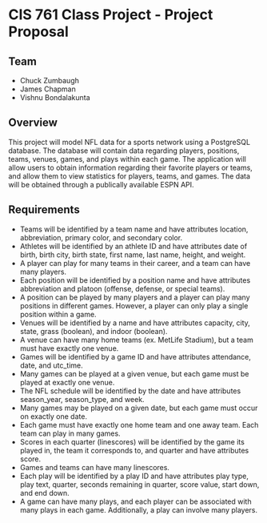 # CIS 761 Class Project - Project Proposal

## Team
* Chuck Zumbaugh
* James Chapman
* Vishnu Bondalakunta

## Overview
This project will model NFL data for a sports network using a PostgreSQL database. The database will contain data regarding players, positions, teams, venues, games, and plays within each game. The application will allow users to obtain information regarding their favorite players or teams, and allow them to view statistics for players, teams, and games. The data will be obtained through a publically available ESPN API. 

## Requirements
* Teams will be identified by a team name and have attributes location, abbreviation, primary color, and secondary color.
* Athletes will be identified by an athlete ID and have attributes date of birth, birth city, birth state, first name, last name, height, and weight.
* A player can play for many teams in their career, and a team can have many players.
* Each position will be identified by a position name and have attributes abbreviation and platoon (offense, defense, or special teams).
* A position can be played by many players and a player can play many positions in different games. However, a player can only play a single position within a game.
* Venues will be identified by a name and have attributes capacity, city, state, grass (boolean), and indoor (boolean).
* A venue can have many home teams (ex. MetLife Stadium), but a team must have exactly one venue.
* Games will be identified by a game ID and have attributes attendance, date, and utc_time.
* Many games can be played at a given venue, but each game must be played at exactly one venue.
* The NFL schedule will be identified by the date and have attributes season_year, season_type, and week.
* Many games may be played on a given date, but each game must occur on exactly one date.
* Each game must have exactly one home team and one away team. Each team can play in many games.
* Scores in each quarter (linescores) will be identified by the game its played in, the team it corresponds to, and quarter and have attributes score.
* Games and teams can have many linescores.
* Each play will be identified by a play ID and have attributes play type, play text, quarter, seconds remaining in quarter, score value, start down, and end down.
* A game can have many plays, and each player can be associated with many plays in each game. Additionally, a play can involve many players. 
